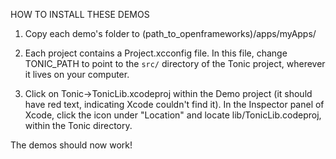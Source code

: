 HOW TO INSTALL THESE DEMOS

1) Copy each demo's folder to (path_to_openframeworks)/apps/myApps/


2) Each project contains a Project.xcconfig file. In this file, change TONIC_PATH to point to the `src/` directory of
the Tonic project, wherever it lives on your computer.

3) Click on Tonic->TonicLib.xcodeproj within the Demo project (it should have red text, indicating Xcode couldn't find
	it). In the Inspector panel of Xcode, click the icon under
"Location" and locate lib/TonicLib.codeproj, within the Tonic directory.

The demos should now work!
